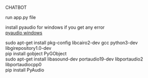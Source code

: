 CHATBOT <br>

run app.py file<br>

install pyaudio for windows if you get any error<br>
[pyaudio windows](https://www.lfd.uci.edu/~gohlke/pythonlibs/#pyaudio)


sudo apt-get install pkg-config libcairo2-dev gcc python3-dev libgirepository1.0-dev<br>
pip install gobject PyGObject<br>
sudo apt-get install libasound-dev portaudio19-dev libportaudio2 libportaudiocpp0<br>
pip install PyAudio<br>
